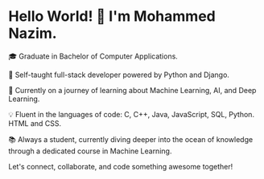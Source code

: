 # Hello World! 👋 I'm Mohammed Nazim.

🎓 Graduate in Bachelor of Computer Applications.

🚀 Self-taught full-stack developer powered by Python and Django.

🤖 Currently on a journey of learning about Machine Learning, AI, and Deep Learning.

💡 Fluent in the languages of code: C, C++, Java, JavaScript, SQL, Python. HTML and CSS.

📚 Always a student, currently diving deeper into the ocean of knowledge through a dedicated course in Machine Learning.

Let's connect, collaborate, and code something awesome together! 

